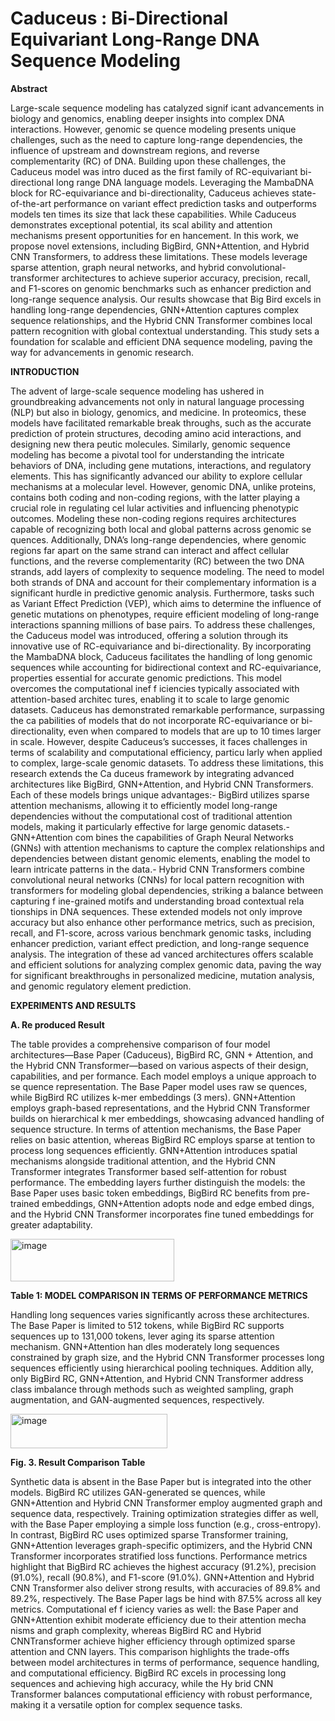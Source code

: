 # Caduceus : Bi-Directional Equivariant Long-Range DNA Sequence Modeling

**Abstract**

Large-scale sequence modeling has catalyzed signif
icant advancements in biology and genomics, enabling deeper
 insights into complex DNA interactions. However, genomic se
quence modeling presents unique challenges, such as the need to
 capture long-range dependencies, the influence of upstream and
 downstream regions, and reverse complementarity (RC) of DNA.
 Building upon these challenges, the Caduceus model was intro
duced as the first family of RC-equivariant bi-directional long
range DNA language models. Leveraging the MambaDNA block
 for RC-equivariance and bi-directionality, Caduceus achieves
 state-of-the-art performance on variant effect prediction tasks
 and outperforms models ten times its size that lack these
 capabilities.
 While Caduceus demonstrates exceptional potential, its scal
ability and attention mechanisms present opportunities for en
hancement. In this work, we propose novel extensions, including
 BigBird, GNN+Attention, and Hybrid CNN Transformers, to
 address these limitations. These models leverage sparse attention,
 graph neural networks, and hybrid convolutional-transformer
 architectures to achieve superior accuracy, precision, recall, and
 F1-scores on genomic benchmarks such as enhancer prediction
 and long-range sequence analysis. Our results showcase that Big
Bird excels in handling long-range dependencies, GNN+Attention
 captures complex sequence relationships, and the Hybrid CNN
 Transformer combines local pattern recognition with global
 contextual understanding. This study sets a foundation for
 scalable and efficient DNA sequence modeling, paving the way
 for advancements in genomic research.
 

**INTRODUCTION**

 The advent of large-scale sequence modeling has ushered
 in groundbreaking advancements not only in natural language
 processing (NLP) but also in biology, genomics, and medicine.
 In proteomics, these models have facilitated remarkable break
throughs, such as the accurate prediction of protein structures,
 decoding amino acid interactions, and designing new thera
peutic molecules. Similarly, genomic sequence modeling has
 become a pivotal tool for understanding the intricate behaviors
 of DNA, including gene mutations, interactions, and regulatory
 elements. This has significantly advanced our ability to explore
 cellular mechanisms at a molecular level. However, genomic
 DNA, unlike proteins, contains both coding and non-coding
 regions, with the latter playing a crucial role in regulating cel
lular activities and influencing phenotypic outcomes. Modeling
 these non-coding regions requires architectures capable of
 recognizing both local and global patterns across genomic se
quences. Additionally, DNA’s long-range dependencies, where
 genomic regions far apart on the same strand can interact
 and affect cellular functions, and the reverse complementarity
 (RC) between the two DNA strands, add layers of complexity
 to sequence modeling. The need to model both strands of
 DNA and account for their complementary information is a
 significant hurdle in predictive genomic analysis. Furthermore,
 tasks such as Variant Effect Prediction (VEP), which aims to
 determine the influence of genetic mutations on phenotypes,
 require efficient modeling of long-range interactions spanning
 millions of base pairs.
 To address these challenges, the Caduceus model was
 introduced, offering a solution through its innovative use of
 RC-equivariance and bi-directionality. By incorporating the
 MambaDNA block, Caduceus facilitates the handling of long
 genomic sequences while accounting for bidirectional context
 and RC-equivariance, properties essential for accurate genomic
 predictions. This model overcomes the computational inef
f
 iciencies typically associated with attention-based architec
tures, enabling it to scale to large genomic datasets. Caduceus
 has demonstrated remarkable performance, surpassing the ca
pabilities of models that do not incorporate RC-equivariance
 or bi-directionality, even when compared to models that are
 up to 10 times larger in scale.
 However, despite Caduceus’s successes, it faces challenges
 in terms of scalability and computational efficiency, particu
larly when applied to complex, large-scale genomic datasets.
 To address these limitations, this research extends the Ca
duceus framework by integrating advanced architectures like
 BigBird, GNN+Attention, and Hybrid CNN Transformers.
Each of these models brings unique advantages:- BigBird
 utilizes sparse attention mechanisms, allowing it to efficiently
 model long-range dependencies without the computational
 cost of traditional attention models, making it particularly
 effective for large genomic datasets.- GNN+Attention com
bines the capabilities of Graph Neural Networks (GNNs) with
 attention mechanisms to capture the complex relationships and
 dependencies between distant genomic elements, enabling the
 model to learn intricate patterns in the data.- Hybrid CNN
 Transformers combine convolutional neural networks (CNNs)
 for local pattern recognition with transformers for modeling
 global dependencies, striking a balance between capturing
 f
 ine-grained motifs and understanding broad contextual rela
tionships in DNA sequences.
 These extended models not only improve accuracy but
 also enhance other performance metrics, such as precision,
 recall, and F1-score, across various benchmark genomic tasks,
 including enhancer prediction, variant effect prediction, and
 long-range sequence analysis. The integration of these ad
vanced architectures offers scalable and efficient solutions
 for analyzing complex genomic data, paving the way for
 significant breakthroughs in personalized medicine, mutation
 analysis, and genomic regulatory element prediction.

 **EXPERIMENTS AND RESULTS**
 
 **A. Re produced Result**
 
 The table provides a comprehensive comparison of four
 model architectures—Base Paper (Caduceus), BigBird RC,
 GNN + Attention, and the Hybrid CNN Transformer—based
 on various aspects of their design, capabilities, and per
formance. Each model employs a unique approach to se
quence representation. The Base Paper model uses raw se
quences, while BigBird RC utilizes k-mer embeddings (3
mers). GNN+Attention employs graph-based representations,
 and the Hybrid CNN Transformer builds on hierarchical k
mer embeddings, showcasing advanced handling of sequence
 structure.
 In terms of attention mechanisms, the Base Paper relies
 on basic attention, whereas BigBird RC employs sparse at
tention to process long sequences efficiently. GNN+Attention
 introduces spatial mechanisms alongside traditional attention,
 and the Hybrid CNN Transformer integrates Transformer
based self-attention for robust performance. The embedding
 layers further distinguish the models: the Base Paper uses
 basic token embeddings, BigBird RC benefits from pre-trained
 embeddings, GNN+Attention adopts node and edge embed
dings, and the Hybrid CNN Transformer incorporates fine
tuned embeddings for greater adaptability.

<img width="262" height="68" alt="image" src="https://github.com/user-attachments/assets/f154973f-9b76-4755-a3eb-e740e71fa175" />


**Table 1: MODEL COMPARISON IN TERMS OF PERFORMANCE METRICS**
 
 Handling long sequences varies significantly across these
 architectures. The Base Paper is limited to 512 tokens, while
 BigBird RC supports sequences up to 131,000 tokens, lever
aging its sparse attention mechanism. GNN+Attention han
dles moderately long sequences constrained by graph size,
 and the Hybrid CNN Transformer processes long sequences
 efficiently using hierarchical pooling techniques. Addition
ally, only BigBird RC, GNN+Attention, and Hybrid CNN
 Transformer address class imbalance through methods such as
 weighted sampling, graph augmentation, and GAN-augmented
 sequences, respectively.

 <img width="251" height="55" alt="image" src="https://github.com/user-attachments/assets/a0f4f78a-490c-4e64-89d6-498f783fc5b2" />

 **Fig. 3. Result Comparison Table**

 
 Synthetic data is absent in the Base Paper but is integrated
 into the other models. BigBird RC utilizes GAN-generated se
quences, while GNN+Attention and Hybrid CNN Transformer
 employ augmented graph and sequence data, respectively.
 Training optimization strategies differ as well, with the Base
 Paper employing a simple loss function (e.g., cross-entropy).
 In contrast, BigBird RC uses optimized sparse Transformer
 training, GNN+Attention leverages graph-specific optimizers,
 and the Hybrid CNN Transformer incorporates stratified loss
 functions.
 Performance metrics highlight that BigBird RC achieves the
 highest accuracy (91.2%), precision (91.0%), recall (90.8%),
 and F1-score (91.0%). GNN+Attention and Hybrid CNN
 Transformer also deliver strong results, with accuracies of
 89.8% and 89.2%, respectively. The Base Paper lags be
hind with 87.5% across all key metrics. Computational ef
f
 iciency varies as well: the Base Paper and GNN+Attention
 exhibit moderate efficiency due to their attention mecha
nisms and graph complexity, whereas BigBird RC and Hybrid
 CNNTransformer achieve higher efficiency through optimized
 sparse attention and CNN layers.
 This comparison highlights the trade-offs between model
 architectures in terms of performance, sequence handling, and
 computational efficiency. BigBird RC excels in processing
 long sequences and achieving high accuracy, while the Hy
brid CNN Transformer balances computational efficiency with
 robust performance, making it a versatile option for complex
 sequence tasks.
